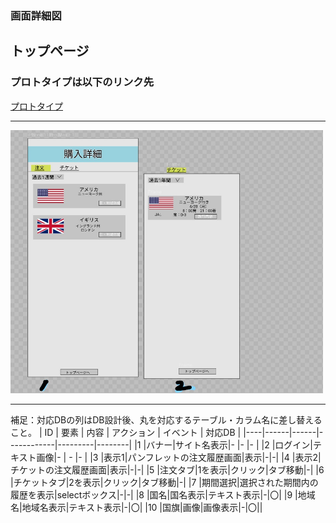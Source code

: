 ### 画面詳細図
## トップページ
### プロトタイプは以下のリンク先
[プロトタイプ](https://www.figma.com/file/YG5ey5pOtI5ZYlaZHWfvS7/Untitled?node-id=3%3A44)
*****
<img src="../img/購入詳細_LI.jpg" width="500">

*****
補足：対応DBの列はDB設計後、丸を対応するテーブル・カラム名に差し替えること。
| ID | 要素 | 内容 | アクション | イベント | 対応DB |
|----|------|------|------------|---------|--------|
|1   |バナー|サイト名表示|-      |-        |-       |
|2   |ログイン|テキスト画像|-    | -        |-      |
|3   |表示1|パンフレットの注文履歴画面|表示|-|-|
|4   |表示2|チケットの注文履歴画面|表示|-|-|
|5   |注文タブ|1を表示|クリック|タブ移動|-|
|6   |チケットタブ|2を表示|クリック|タブ移動|-|
|7   |期間選択|選択された期間内の履歴を表示|selectボックス|-|-|
|8   |国名|国名表示|テキスト表示|-|〇|
|9   |地域名|地域名表示|テキスト表示|-|〇|
|10  |国旗|画像|画像表示|-|〇||
